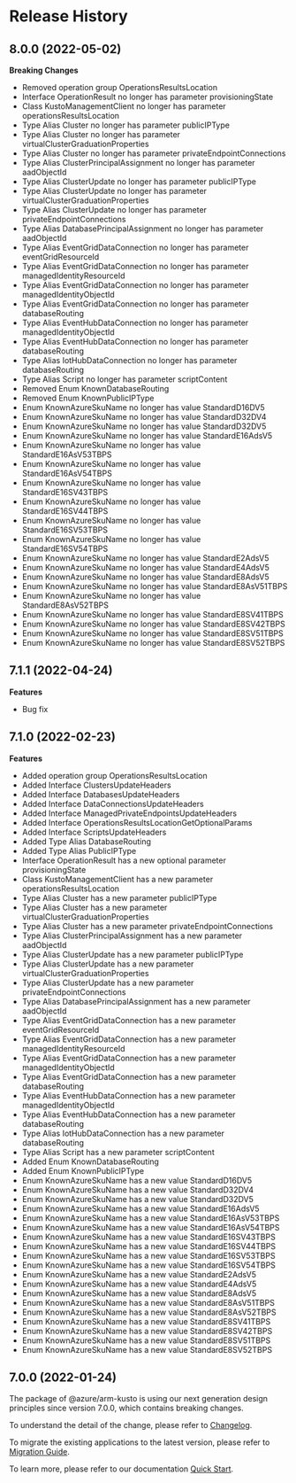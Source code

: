 # Release History
    
## 8.0.0 (2022-05-02)
    
**Breaking Changes**

  - Removed operation group OperationsResultsLocation
  - Interface OperationResult no longer has parameter provisioningState
  - Class KustoManagementClient no longer has parameter operationsResultsLocation
  - Type Alias Cluster no longer has parameter publicIPType
  - Type Alias Cluster no longer has parameter virtualClusterGraduationProperties
  - Type Alias Cluster no longer has parameter privateEndpointConnections
  - Type Alias ClusterPrincipalAssignment no longer has parameter aadObjectId
  - Type Alias ClusterUpdate no longer has parameter publicIPType
  - Type Alias ClusterUpdate no longer has parameter virtualClusterGraduationProperties
  - Type Alias ClusterUpdate no longer has parameter privateEndpointConnections
  - Type Alias DatabasePrincipalAssignment no longer has parameter aadObjectId
  - Type Alias EventGridDataConnection no longer has parameter eventGridResourceId
  - Type Alias EventGridDataConnection no longer has parameter managedIdentityResourceId
  - Type Alias EventGridDataConnection no longer has parameter managedIdentityObjectId
  - Type Alias EventGridDataConnection no longer has parameter databaseRouting
  - Type Alias EventHubDataConnection no longer has parameter managedIdentityObjectId
  - Type Alias EventHubDataConnection no longer has parameter databaseRouting
  - Type Alias IotHubDataConnection no longer has parameter databaseRouting
  - Type Alias Script no longer has parameter scriptContent
  - Removed Enum KnownDatabaseRouting
  - Removed Enum KnownPublicIPType
  - Enum KnownAzureSkuName no longer has value StandardD16DV5
  - Enum KnownAzureSkuName no longer has value StandardD32DV4
  - Enum KnownAzureSkuName no longer has value StandardD32DV5
  - Enum KnownAzureSkuName no longer has value StandardE16AdsV5
  - Enum KnownAzureSkuName no longer has value StandardE16AsV53TBPS
  - Enum KnownAzureSkuName no longer has value StandardE16AsV54TBPS
  - Enum KnownAzureSkuName no longer has value StandardE16SV43TBPS
  - Enum KnownAzureSkuName no longer has value StandardE16SV44TBPS
  - Enum KnownAzureSkuName no longer has value StandardE16SV53TBPS
  - Enum KnownAzureSkuName no longer has value StandardE16SV54TBPS
  - Enum KnownAzureSkuName no longer has value StandardE2AdsV5
  - Enum KnownAzureSkuName no longer has value StandardE4AdsV5
  - Enum KnownAzureSkuName no longer has value StandardE8AdsV5
  - Enum KnownAzureSkuName no longer has value StandardE8AsV51TBPS
  - Enum KnownAzureSkuName no longer has value StandardE8AsV52TBPS
  - Enum KnownAzureSkuName no longer has value StandardE8SV41TBPS
  - Enum KnownAzureSkuName no longer has value StandardE8SV42TBPS
  - Enum KnownAzureSkuName no longer has value StandardE8SV51TBPS
  - Enum KnownAzureSkuName no longer has value StandardE8SV52TBPS
    
    
## 7.1.1 (2022-04-24)

**Features**

  - Bug fix   

## 7.1.0 (2022-02-23)
    
**Features**

  - Added operation group OperationsResultsLocation
  - Added Interface ClustersUpdateHeaders
  - Added Interface DatabasesUpdateHeaders
  - Added Interface DataConnectionsUpdateHeaders
  - Added Interface ManagedPrivateEndpointsUpdateHeaders
  - Added Interface OperationsResultsLocationGetOptionalParams
  - Added Interface ScriptsUpdateHeaders
  - Added Type Alias DatabaseRouting
  - Added Type Alias PublicIPType
  - Interface OperationResult has a new optional parameter provisioningState
  - Class KustoManagementClient has a new parameter operationsResultsLocation
  - Type Alias Cluster has a new parameter publicIPType
  - Type Alias Cluster has a new parameter virtualClusterGraduationProperties
  - Type Alias Cluster has a new parameter privateEndpointConnections
  - Type Alias ClusterPrincipalAssignment has a new parameter aadObjectId
  - Type Alias ClusterUpdate has a new parameter publicIPType
  - Type Alias ClusterUpdate has a new parameter virtualClusterGraduationProperties
  - Type Alias ClusterUpdate has a new parameter privateEndpointConnections
  - Type Alias DatabasePrincipalAssignment has a new parameter aadObjectId
  - Type Alias EventGridDataConnection has a new parameter eventGridResourceId
  - Type Alias EventGridDataConnection has a new parameter managedIdentityResourceId
  - Type Alias EventGridDataConnection has a new parameter managedIdentityObjectId
  - Type Alias EventGridDataConnection has a new parameter databaseRouting
  - Type Alias EventHubDataConnection has a new parameter managedIdentityObjectId
  - Type Alias EventHubDataConnection has a new parameter databaseRouting
  - Type Alias IotHubDataConnection has a new parameter databaseRouting
  - Type Alias Script has a new parameter scriptContent
  - Added Enum KnownDatabaseRouting
  - Added Enum KnownPublicIPType
  - Enum KnownAzureSkuName has a new value StandardD16DV5
  - Enum KnownAzureSkuName has a new value StandardD32DV4
  - Enum KnownAzureSkuName has a new value StandardD32DV5
  - Enum KnownAzureSkuName has a new value StandardE16AdsV5
  - Enum KnownAzureSkuName has a new value StandardE16AsV53TBPS
  - Enum KnownAzureSkuName has a new value StandardE16AsV54TBPS
  - Enum KnownAzureSkuName has a new value StandardE16SV43TBPS
  - Enum KnownAzureSkuName has a new value StandardE16SV44TBPS
  - Enum KnownAzureSkuName has a new value StandardE16SV53TBPS
  - Enum KnownAzureSkuName has a new value StandardE16SV54TBPS
  - Enum KnownAzureSkuName has a new value StandardE2AdsV5
  - Enum KnownAzureSkuName has a new value StandardE4AdsV5
  - Enum KnownAzureSkuName has a new value StandardE8AdsV5
  - Enum KnownAzureSkuName has a new value StandardE8AsV51TBPS
  - Enum KnownAzureSkuName has a new value StandardE8AsV52TBPS
  - Enum KnownAzureSkuName has a new value StandardE8SV41TBPS
  - Enum KnownAzureSkuName has a new value StandardE8SV42TBPS
  - Enum KnownAzureSkuName has a new value StandardE8SV51TBPS
  - Enum KnownAzureSkuName has a new value StandardE8SV52TBPS
    
    
## 7.0.0 (2022-01-24)

The package of @azure/arm-kusto is using our next generation design principles since version 7.0.0, which contains breaking changes.

To understand the detail of the change, please refer to [Changelog](https://aka.ms/js-track2-changelog).

To migrate the existing applications to the latest version, please refer to [Migration Guide](https://aka.ms/js-track2-migration-guide).

To learn more, please refer to our documentation [Quick Start](https://aka.ms/js-track2-quickstart).
